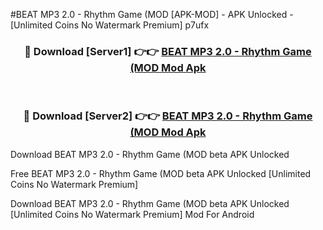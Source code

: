 #BEAT MP3 2.0 - Rhythm Game (MOD [APK-MOD] - APK Unlocked - [Unlimited Coins No Watermark Premium] p7ufx



<div align="center">

<h3>🔴 Download [Server1] 👉👉 <a href="https://momento.my/?title=BEAT_MP3_2.0_-_Rhythm_Game_(MOD">BEAT MP3 2.0 - Rhythm Game (MOD Mod Apk</a></h3><br>

<h3>🔴 Download [Server2] 👉👉 <a href="https://momento.my/?title=BEAT_MP3_2.0_-_Rhythm_Game_(MOD">BEAT MP3 2.0 - Rhythm Game (MOD Mod Apk</a></h3>
</div>



Download BEAT MP3 2.0 - Rhythm Game (MOD beta APK Unlocked

Free BEAT MP3 2.0 - Rhythm Game (MOD beta APK Unlocked [Unlimited Coins No Watermark Premium]

Download BEAT MP3 2.0 - Rhythm Game (MOD beta APK Unlocked [Unlimited Coins No Watermark Premium] Mod For Android
